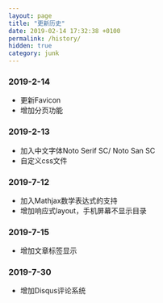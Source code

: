 ```yaml
---
layout: page
title: "更新历史"
date: 2019-02-14 17:32:38 +0100
permalink: /history/
hidden: true
category: junk
---
```

### 2019-2-14
- 更新Favicon
- 增加分页功能

### 2019-2-13
- 加入中文字体Noto Serif SC/ Noto San SC
- 自定义css文件

### 2019-7-12
- 加入Mathjax数学表达式的支持
- 增加响应式layout，手机屏幕不显示目录

### 2019-7-15
- 增加文章标签显示

### 2019-7-30
- 增加Disqus评论系统